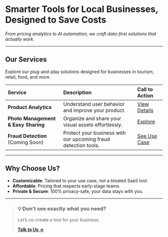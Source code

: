 # Smarter Tools for Local Businesses, Designed to Save Costs

*From pricing analytics to AI automation, we craft data-first solutions that actually work.*

---

## Our Services

Explore our plug-and-play solutions designed for businesses in tourism, retail, food, and more.

| Service | Description | Call to Action |
| :--- | :--- | :--- |
| **Product Analytics** | Understand user behavior and improve your product. | [View Details](#) |
| **Photo Management & Easy Sharing** | Organize and share your visual assets effortlessly. | [Explore](#) |
| **Fraud Detection** (Coming Soon) | Protect your business with our upcoming fraud detection tools. | [See Use Case](#) |

---

## Why Choose Us?

*   **Customizable**: Tailored to your use case, not a bloated SaaS tool.
*   **Affordable**: Pricing that respects early-stage teams.
*   **Private & Secure**: 100% privacy-safe, your data stays with you.

---

> ### 💡 Don’t see exactly what you need?
> Let’s co-create a tool for your business.
>
> [**Talk to Us →**](#)
